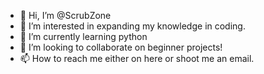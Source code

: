 - 👋 Hi, I’m @ScrubZone
- 👀 I’m interested in expanding my knowledge in coding.
- 🌱 I’m currently learning python
- 💞️ I’m looking to collaborate on beginner projects!
- 📫 How to reach me either on here or shoot me an email.

<!---
ScrubZone/ScrubZone is a ✨ special ✨ repository because its `README.md` (this file) appears on your GitHub profile.
You can click the Preview link to take a look at your changes.
--->

